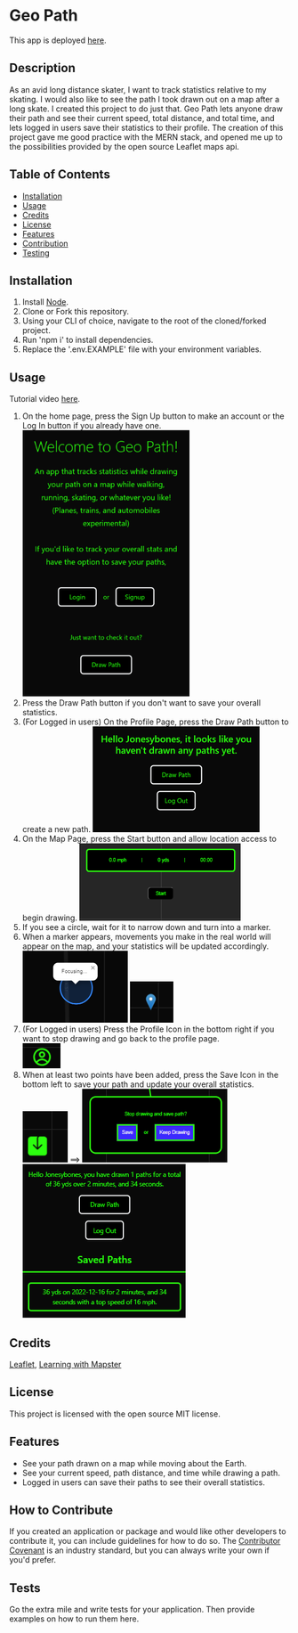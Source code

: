 # Geo Path

This app is deployed <a href='https://geopathxyz.herokuapp.com'>here</a>.

## Description

As an avid long distance skater, I want to track statistics relative to my skating. I would also like to see the path I took drawn out on a map after a long skate. I created this project to do just that. Geo Path lets anyone draw their path and see their current speed, total distance, and total time, and lets logged in users save their statistics to their profile. The creation of this project gave me good practice with the MERN stack, and opened me up to the possibilities provided by the open source Leaflet maps api.

## Table of Contents

- [Installation](#installation)
- [Usage](#usage)
- [Credits](#credits)
- [License](#license)
- [Features](#features)
- [Contribution](#how-to-contribute)
- [Testing](#tests)

## Installation

1. Install <a href='https://nodejs.org/en/download/'>Node</a>.
2. Clone or Fork this repository.
3. Using your CLI of choice, navigate to the root of the cloned/forked project.
4. Run 'npm i' to install dependencies.
5. Replace the '.env.EXAMPLE' file with your environment variables.

## Usage

Tutorial video <a href='https://drive.google.com/file/d/1vKDBOWkIWkEuFcggkwsVZwnYyhjPW_fJ/view'>here</a>.

1. On the home page, press the Sign Up button to make an account or the Log In button if you already have one.
![Start button](./assets/images/geohome.png)
2. Press the Draw Path button if you don't want to save your overall statistics.
3. (For Logged in users) On the Profile Page, press the Draw Path button to create a new path.
![Start button](./assets/images/geononedrawn.png)
4. On the Map Page, press the Start button and allow location access to begin drawing.
![Start button](./assets/images/geostart.png)
5. If you see a circle, wait for it to narrow down and turn into a marker.<br />
6. When a marker appears, movements you make in the real world will appear on the map, and your statistics will be updated accordingly.<br />
![Start button](./assets/images/geofocus.png)
![Start button](./assets/images/geomarker.png)
7. (For Logged in users) Press the Profile Icon in the bottom right if you want to stop drawing and go back to the profile page.<br />
![Start button](./assets/images/geoprofile.png)
8. When at least two points have been added, press the Save Icon in the bottom left to save your path and update your overall statistics.<br />
![Start button](./assets/images/geosave1.png) ==>
![Start button](./assets/images/geosave2.png)<br />
![Start button](./assets/images/geosaved.png)



## Credits

<a href='https://leafletjs.com/'>Leaflet</a>, <a href='https://www.youtube.com/watch?v=6_w-Mb_78iY&list=PLm76kc4VPkn27kRYq-58COO5r5bQdrKyy'>Learning with Mapster</a>

## License

This project is licensed with the open source MIT license.

## Features

- See your path drawn on a map while moving about the Earth.
- See your current speed, path distance, and time while drawing a path.
- Logged in users can save their paths to see their overall statistics.

## How to Contribute

If you created an application or package and would like other developers to contribute it, you can include guidelines for how to do so. The [Contributor Covenant](https://www.contributor-covenant.org/) is an industry standard, but you can always write your own if you'd prefer.

## Tests

Go the extra mile and write tests for your application. Then provide examples on how to run them here.
